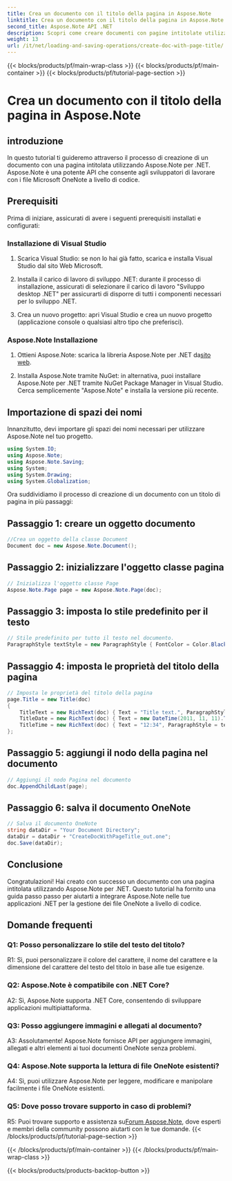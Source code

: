 ```yaml
---
title: Crea un documento con il titolo della pagina in Aspose.Note
linktitle: Crea un documento con il titolo della pagina in Aspose.Note
second_title: Aspose.Note API .NET
description: Scopri come creare documenti con pagine intitolate utilizzando Aspose.Note per .NET. Segui la nostra guida passo passo per un'integrazione perfetta.
weight: 13
url: /it/net/loading-and-saving-operations/create-doc-with-page-title/
---
```


{{< blocks/products/pf/main-wrap-class >}}
{{< blocks/products/pf/main-container >}}
{{< blocks/products/pf/tutorial-page-section >}}

# Crea un documento con il titolo della pagina in Aspose.Note

## introduzione

In questo tutorial ti guideremo attraverso il processo di creazione di un documento con una pagina intitolata utilizzando Aspose.Note per .NET. Aspose.Note è una potente API che consente agli sviluppatori di lavorare con i file Microsoft OneNote a livello di codice.

## Prerequisiti

Prima di iniziare, assicurati di avere i seguenti prerequisiti installati e configurati:

### Installazione di Visual Studio

1. Scarica Visual Studio: se non lo hai già fatto, scarica e installa Visual Studio dal sito Web Microsoft.

2. Installa il carico di lavoro di sviluppo .NET: durante il processo di installazione, assicurati di selezionare il carico di lavoro "Sviluppo desktop .NET" per assicurarti di disporre di tutti i componenti necessari per lo sviluppo .NET.

3. Crea un nuovo progetto: apri Visual Studio e crea un nuovo progetto (applicazione console o qualsiasi altro tipo che preferisci).

### Aspose.Note Installazione

1.  Ottieni Aspose.Note: scarica la libreria Aspose.Note per .NET da[sito web](https://releases.aspose.com/note/net/).

2. Installa Aspose.Note tramite NuGet: in alternativa, puoi installare Aspose.Note per .NET tramite NuGet Package Manager in Visual Studio. Cerca semplicemente "Aspose.Note" e installa la versione più recente.

## Importazione di spazi dei nomi

Innanzitutto, devi importare gli spazi dei nomi necessari per utilizzare Aspose.Note nel tuo progetto.

```csharp
using System.IO;
using Aspose.Note;
using Aspose.Note.Saving;
using System;
using System.Drawing;
using System.Globalization;
```

Ora suddividiamo il processo di creazione di un documento con un titolo di pagina in più passaggi:

## Passaggio 1: creare un oggetto documento

```csharp
//Crea un oggetto della classe Document
Document doc = new Aspose.Note.Document();
```

## Passaggio 2: inizializzare l'oggetto classe pagina

```csharp
// Inizializza l'oggetto classe Page
Aspose.Note.Page page = new Aspose.Note.Page(doc);
```

## Passaggio 3: imposta lo stile predefinito per il testo

```csharp
// Stile predefinito per tutto il testo nel documento.
ParagraphStyle textStyle = new ParagraphStyle { FontColor = Color.Black, FontName = "Arial", FontSize = 10 };
```

## Passaggio 4: imposta le proprietà del titolo della pagina

```csharp
// Imposta le proprietà del titolo della pagina
page.Title = new Title(doc)
{
    TitleText = new RichText(doc) { Text = "Title text.", ParagraphStyle = textStyle },
    TitleDate = new RichText(doc) { Text = new DateTime(2011, 11, 11).ToString("D", CultureInfo.InvariantCulture), ParagraphStyle = textStyle },
    TitleTime = new RichText(doc) { Text = "12:34", ParagraphStyle = textStyle }
};
```

## Passaggio 5: aggiungi il nodo della pagina nel documento

```csharp
// Aggiungi il nodo Pagina nel documento
doc.AppendChildLast(page);
```

## Passaggio 6: salva il documento OneNote

```csharp
// Salva il documento OneNote
string dataDir = "Your Document Directory";
dataDir = dataDir + "CreateDocWithPageTitle_out.one";
doc.Save(dataDir);
```

## Conclusione

Congratulazioni! Hai creato con successo un documento con una pagina intitolata utilizzando Aspose.Note per .NET. Questo tutorial ha fornito una guida passo passo per aiutarti a integrare Aspose.Note nelle tue applicazioni .NET per la gestione dei file OneNote a livello di codice.

## Domande frequenti

### Q1: Posso personalizzare lo stile del testo del titolo?

R1: Sì, puoi personalizzare il colore del carattere, il nome del carattere e la dimensione del carattere del testo del titolo in base alle tue esigenze.

### Q2: Aspose.Note è compatibile con .NET Core?

A2: Sì, Aspose.Note supporta .NET Core, consentendo di sviluppare applicazioni multipiattaforma.

### Q3: Posso aggiungere immagini e allegati al documento?

A3: Assolutamente! Aspose.Note fornisce API per aggiungere immagini, allegati e altri elementi ai tuoi documenti OneNote senza problemi.

### Q4: Aspose.Note supporta la lettura di file OneNote esistenti?

A4: Sì, puoi utilizzare Aspose.Note per leggere, modificare e manipolare facilmente i file OneNote esistenti.

### Q5: Dove posso trovare supporto in caso di problemi?

 R5: Puoi trovare supporto e assistenza su[Forum Aspose.Note](https://forum.aspose.com/c/note/28), dove esperti e membri della community possono aiutarti con le tue domande.
{{< /blocks/products/pf/tutorial-page-section >}}

{{< /blocks/products/pf/main-container >}}
{{< /blocks/products/pf/main-wrap-class >}}

{{< blocks/products/products-backtop-button >}}
